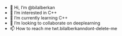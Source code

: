 - 👋 Hi, I’m @bilalberkan
- 👀 I’m interested in C++
- 🌱 I’m currently learning C++
- 💞️ I’m looking to collaborate on deeplearning
- 📫 How to reach me twt.bilalberkanndont-delete-me

<!---
bilalberkan/bilalberkan is a ✨ special ✨ repository because its `dont-delete-me.md` (this file) appears on your GitHub profile.
You can click the Preview link to take a look at your changes.
--->
